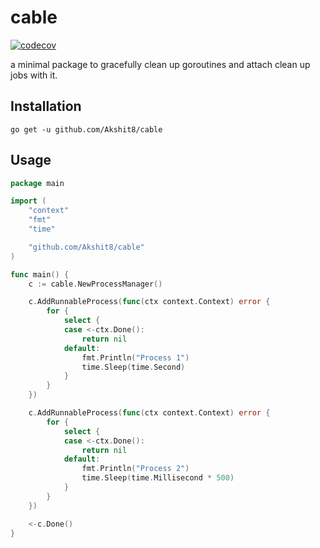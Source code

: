 # cable

[![codecov](https://codecov.io/gh/Akshit8/cable/branch/main/graph/badge.svg?token=D76BKUR35T)](https://codecov.io/gh/Akshit8/cable)

a minimal package to gracefully clean up goroutines and attach clean up jobs with it.

## Installation

```
go get -u github.com/Akshit8/cable
```

## Usage

```go
package main

import (
	"context"
	"fmt"
	"time"

	"github.com/Akshit8/cable"
)

func main() {
	c := cable.NewProcessManager()

	c.AddRunnableProcess(func(ctx context.Context) error {
		for {
			select {
			case <-ctx.Done():
				return nil
			default:
				fmt.Println("Process 1")
				time.Sleep(time.Second)
			}
		}
	})

	c.AddRunnableProcess(func(ctx context.Context) error {
		for {
			select {
			case <-ctx.Done():
				return nil
			default:
				fmt.Println("Process 2")
				time.Sleep(time.Millisecond * 500)
			}
		}
	})

	<-c.Done()
}
```
